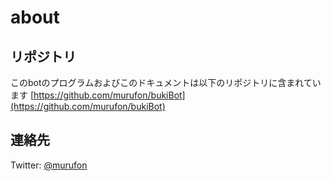 # about

## リポジトリ
このbotのプログラムおよびこのドキュメントは以下のリポジトリに含まれています
[https://github.com/murufon/bukiBot](https://github.com/murufon/bukiBot)

## 連絡先
Twitter: [@murufon](https://twitter.com/murufon)
